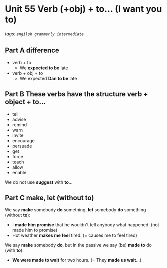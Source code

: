 # Unit 55 Verb (+obj) + to... (I want you to)
###### tags: `engilsh grammerly intermediate`

## Part A difference
- verb + to
    - We **expected to be** late
- verb + obj + to
    - We expected **Dan to be** late

## Part B These verbs have the structure verb + object + to...
- tell
- advise
- remind
- warn
- invite
- encourage
- persuade
- get
- force
- teach
- allow
- enable

We do not use **suggest** with **to**...

## Part C make, let (without to)
We say **make** somebody **do** something, **let** somebody **do** something (without **to**):
- I **made him promise** that he wouldn't tell anybody what happened. (not made him to promise)
- Hot weather **makes me feel** tired. (= causes me to feel tired)

We say **make** somebody **do**, but in the passive we say (be) **made to** do (with **to**):
- **We were made to wait** for two hours. (= They **made us wait**...)
